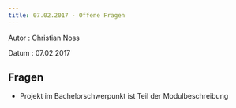 ```yaml
---
title: 07.02.2017 - Offene Fragen
---
```


Autor
: Christian Noss

Datum
: 07.02.2017

## Fragen
- Projekt im Bachelorschwerpunkt ist Teil der Modulbeschreibung

